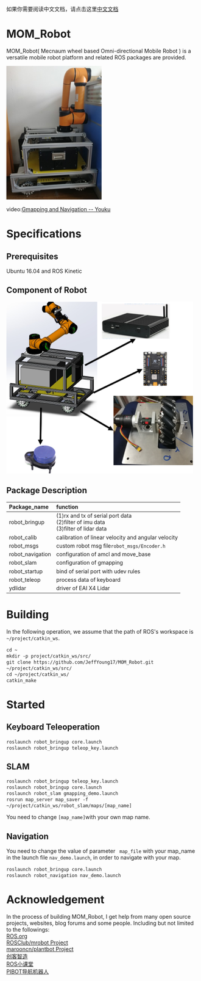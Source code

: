 如果你需要阅读中文文档，请点击这里[中文文档](./doc/chn/)

# MOM_Robot

MOM_Robot( Mecnaum wheel based Omni-directional Mobile Robot ) is a versatile mobile robot platform and related ROS packages are provided.

<img src="./doc/images/MOM_Robot.jpg" width="250" height="350" alt="MOM_Robot"/>

video:[Gmapping and Navigation -- Youku](http://v.youku.com/v_show/id_XMzg2NDA5ODAwOA==.html?spm=a2hzp.8244740.0.0)

# Specifications

## Prerequisites

Ubuntu 16.04 and ROS Kinetic

## Component of Robot

<img src="./doc/images/Component.png" width="490" height="450" alt="Component"/>

## Package Description

| Package_name | function |
|:- |:- |
|robot_bringup|(1)rx and tx of serial port data<br/>(2)filter of imu data<br/>(3)filter of lidar data|
|robot_calib| calibration of linear velocity and angular velocity|
|robot_msgs| custom robot msg file`robot_msgs/Encoder.h` |
|robot_navigation| configuration of amcl and move_base |
|robot_slam| configuration of gmapping |
|robot_startup| bind of serial port with udev rules |
|robot_teleop| process data of keyboard |
|ydlidar| driver of EAI X4 Lidar |

# Building

In the following operation, we assume that the path of ROS's workspace is `~/project/catkin_ws`.

```
cd ~
mkdir -p project/catkin_ws/src/
git clone https://github.com/JeffYoung17/MOM_Robot.git ~/project/catkin_ws/src/
cd ~/project/catkin_ws/
catkin_make
```

# Started

## Keyboard Teleoperation

```
roslaunch robot_bringup core.launch
roslaunch robot_bringup teleop_key.launch
```

## SLAM

```
roslaunch robot_bringup teleop_key.launch
roslaunch robot_bringup core.launch
roslaunch robot_slam gmapping_demo.launch
rosrun map_server map_saver -f ~/project/catkin_ws/robot_slam/maps/[map_name]
```
You need to change `[map_name]`with your own map name.

## Navigation

You need to change the value of parameter ` map_file` with your map_name in the launch file `nav_demo.launch`, in order to navigate with your map.

```
roslaunch robot_bringup core.launch
roslaunch robot_navigation nav_demo.launch
```

# Acknowledgement

In the process of building MOM_Robot, I get help from many open source projects, websites, blog forums and some people. Including but not limited to the followings:<br/>
[ROS.org](http://wiki.ros.org)<br/>
[ROSClub/mrobot Project](https://github.com/ROSClub/mrobot)<br/>
[marooncn/plantbot Project](https://github.com/marooncn/plantbot)<br/>
[创客智造](https://www.ncnynl.com/)<br/>
[ROS小课堂](http://i.youku.com/i/UMTUzNzkwNTA1Ng==?spm=a2hzp.8253869.0.0)<br/>
[PIBOT导航机器人](https://www.jianshu.com/u/7f508db63608)
